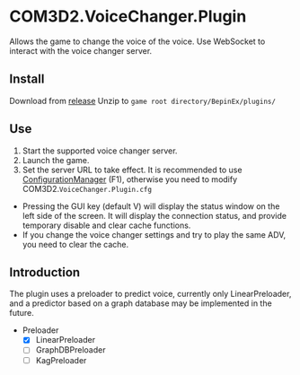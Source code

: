 # COM3D2.VoiceChanger.Plugin

Allows the game to change the voice of the voice. Use WebSocket to interact with the voice changer server.

## Install

Download from [release](https://github.com/silver1145/COM3D2.VoiceChanger.Plugin/releases)
Unzip to `game root directory/BepinEx/plugins/`

## Use

1. Start the supported voice changer server.
2. Launch the game.
3. Set the server URL to take effect. It is recommended to use [ConfigurationManager](https://github.com/BepInEx/BepInEx.ConfigurationManager) (F1), otherwise you need to modify COM3D2.`VoiceChanger.Plugin.cfg`

* Pressing the GUI key (default V) will display the status window on the left side of the screen. It will display the connection status, and provide temporary disable and clear cache functions.
* If you change the voice changer settings and try to play the same ADV, you need to clear the cache.

## Introduction

The plugin uses a preloader to predict voice, currently only LinearPreloader, and a predictor based on a graph database may be implemented in the future.

* Preloader
  * [x] LinearPreloader
  * [ ] GraphDBPreloader
  * [ ] KagPreloader
